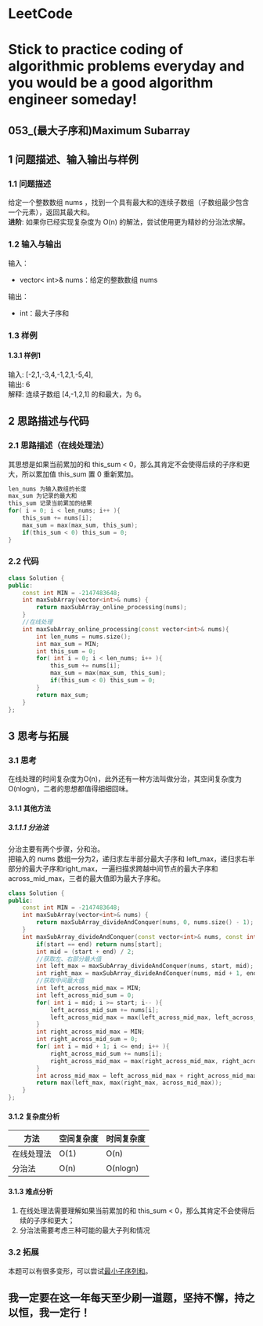# LeetCode
# Stick to practice coding of algorithmic problems everyday and you would be a good algorithm engineer someday!
## 053_(最大子序和)Maximum Subarray
## 1 问题描述、输入输出与样例
### 1.1 问题描述
给定一个整数数组 nums ，找到一个具有最大和的连续子数组（子数组最少包含一个元素），返回其最大和。<br>
__进阶__:
如果你已经实现复杂度为 O(n) 的解法，尝试使用更为精妙的分治法求解。

### 1.2 输入与输出
输入：
* vector< int>& nums：给定的整数数组 nums

输出：
* int：最大子序和
	
### 1.3 样例
#### 1.3.1 样例1
输入: [-2,1,-3,4,-1,2,1,-5,4],<br>
输出: 6<br>
解释: 连续子数组 [4,-1,2,1] 的和最大，为 6。
	
## 2 思路描述与代码    
### 2.1 思路描述（在线处理法）
其思想是如果当前累加的和 this_sum < 0，那么其肯定不会使得后续的子序和更大，所以累加值 this_sum 置 0 重新累加。
```cpp
len_nums 为输入数组的长度
max_sum 为记录的最大和
this_sum 记录当前累加的结果
for( i = 0; i < len_nums; i++ ){
    this_sum += nums[i];
    max_sum = max(max_sum, this_sum);
    if(this_sum < 0) this_sum = 0;
}
```
### 2.2 代码
```cpp
class Solution {
public:
    const int MIN = -2147483648;
    int maxSubArray(vector<int>& nums) {
        return maxSubArray_online_processing(nums);
    }
    //在线处理
    int maxSubArray_online_processing(const vector<int>& nums){
        int len_nums = nums.size();
        int max_sum = MIN;
        int this_sum = 0;
        for( int i = 0; i < len_nums; i++ ){
            this_sum += nums[i];
            max_sum = max(max_sum, this_sum);
            if(this_sum < 0) this_sum = 0;
        }
        return max_sum;
    }
};
```
## 3 思考与拓展
### 3.1 思考
在线处理的时间复杂度为O(n)，此外还有一种方法叫做分治，其空间复杂度为O(nlogn)，二者的思想都值得细细回味。 
#### 3.1.1 其他方法
##### 3.1.1.1 分治法
分治主要有两个步骤，分和治。<br>
把输入的 nums 数组一分为2，递归求左半部分最大子序和 left_max，递归求右半部分的最大子序和right_max，一遍扫描求跨越中间节点的最大子序和 across_mid_max，三者的最大值即为最大子序和。
```cpp
class Solution {
public:
    const int MIN = -2147483648;
    int maxSubArray(vector<int>& nums) {
        return maxSubArray_divideAndConquer(nums, 0, nums.size() - 1);
    }
    int maxSubArray_divideAndConquer(const vector<int>& nums, const int start, const int end){
        if(start == end) return nums[start];
        int mid = (start + end) / 2;
        //获取左、右部分最大值
        int left_max = maxSubArray_divideAndConquer(nums, start, mid);
        int right_max = maxSubArray_divideAndConquer(nums, mid + 1, end);
        //获取中间最大值
        int left_across_mid_max = MIN;
        int left_across_mid_sum = 0;
        for( int i = mid; i >= start; i-- ){
            left_across_mid_sum += nums[i];
            left_across_mid_max = max(left_across_mid_max, left_across_mid_sum);
        }
        int right_across_mid_max = MIN;
        int right_across_mid_sum = 0;
        for( int i = mid + 1; i <= end; i++ ){
            right_across_mid_sum += nums[i];
            right_across_mid_max = max(right_across_mid_max, right_across_mid_sum);
        }
        int across_mid_max = left_across_mid_max + right_across_mid_max;
        return max(left_max, max(right_max, across_mid_max));
    }
};
```

#### 3.1.2 复杂度分析
方法|空间复杂度|时间复杂度
--- | --- | ---
在线处理法|O(1)|O(n)
分治法|O(n)|O(nlogn)
#### 3.1.3 难点分析
1. 在线处理法需要理解如果当前累加的和 this_sum < 0，那么其肯定不会使得后续的子序和更大；
2. 分治法需要考虑三种可能的最大子列和情况

### 3.2 拓展
本题可以有很多变形，可以尝试[最小子序列和](https://blog.csdn.net/u011493189/article/details/52409375)。

## 我一定要在这一年每天至少刷一道题，坚持不懈，持之以恒，我一定行！



